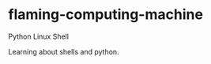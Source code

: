flaming-computing-machine
=========================

Python Linux Shell

Learning about shells and python.
